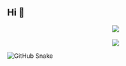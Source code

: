 ## Hi 💮

<div align="center">
  <img src="https://github-readme-stats.vercel.app/api?username=ailadonayre&show_icons=true&theme=dracula" />
</div>

<br/>

<div align="center">
  <img src="https://github-readme-stats.vercel.app/api/top-langs/?username=ailadonayre&layout=compact&theme=dracula" />
</div>

![GitHub Snake](https://github.com/ailadonayre/ailadonayre/raw/output/github-contribution-grid-snake.svg)
